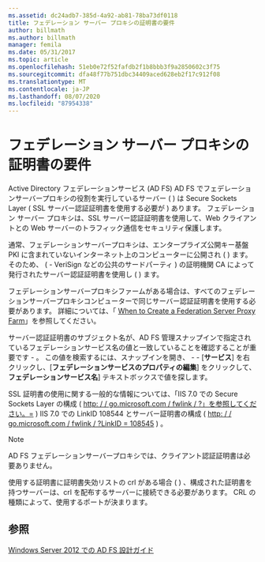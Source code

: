 ```yaml
---
ms.assetid: dc24adb7-385d-4a92-ab81-78ba73df0118
title: フェデレーション サーバー プロキシの証明書の要件
author: billmath
ms.author: billmath
manager: femila
ms.date: 05/31/2017
ms.topic: article
ms.openlocfilehash: 51eb0e72f52fafdb2f1b8bbb3f9a2850602c3f75
ms.sourcegitcommit: dfa48f77b751dbc34409aced628eb2f17c912f08
ms.translationtype: MT
ms.contentlocale: ja-JP
ms.lasthandoff: 08/07/2020
ms.locfileid: "87954338"
---
```

# <a name="certificate-requirements-for-federation-server-proxies"></a>フェデレーション サーバー プロキシの証明書の要件

Active Directory フェデレーションサービス (AD FS) AD FS でフェデレーションサーバープロキシの役割を実行しているサーバー \( \) は Secure Sockets Layer \( SSL サーバー認証証明書を使用する必要が \) あります。 フェデレーション サーバー プロキシは、SSL サーバー認証証明書を使用して、Web クライアントとの Web サーバーのトラフィック通信をセキュリティ保護します。

通常、フェデレーションサーバープロキシは、エンタープライズ公開キー基盤 PKI に含まれていないインターネット上のコンピューターに公開され \( \) ます。 そのため、 \( \- VeriSign などの公共のサードパーティ \) の証明機関 CA によって発行されたサーバー認証証明書を使用し \( \) ます。

フェデレーションサーバープロキシファームがある場合は、すべてのフェデレーションサーバープロキシコンピューターで同じサーバー認証証明書を使用する必要があります。 詳細については、「 [When to Create a Federation Server Proxy Farm](When-to-Create-a-Federation-Server-Proxy-Farm.md)」を参照してください。

サーバー認証証明書のサブジェクト名が、AD FS 管理スナップインで指定されているフェデレーションサービス名の値と一致していることを確認することが重要です \- 。 この値を検索するには、スナップインを開き、 \- \- [**サービス**] を右クリックし、[**フェデレーションサービスのプロパティの編集**] をクリックして、**フェデレーションサービス名**] テキストボックスで値を探します。

SSL 証明書の使用に関する一般的な情報については、「IIS 7.0 での Secure Sockets Layer の構成 \( [http: \/ \/ go.microsoft.com \/ fwlink \/ ?」を参照してください。\=](https://go.microsoft.com/fwlink/?LinkID=108544) \) IIS 7.0 での LinkID 108544 とサーバー証明書の構成 \( [http: \/ \/ go.microsoft.com \/ fwlink \/ ?LinkID \= 108545](https://go.microsoft.com/fwlink/?LinkID=108545) \) 。

> [!NOTE]
> AD FS フェデレーションサーバープロキシでは、クライアント認証証明書は必要ありません。

使用する証明書に証明書失効リストの crl がある場合 \( \) 、構成された証明書を持つサーバーは、crl を配布するサーバーに接続できる必要があります。 CRL の種類によって、使用するポートが決まります。

## <a name="see-also"></a>参照
[Windows Server 2012 での AD FS 設計ガイド](AD-FS-Design-Guide-in-Windows-Server-2012.md)
